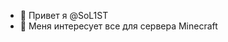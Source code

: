 - 👋 Привет я @SoL1ST
- 👀 Меня интересует все для сервера Minecraft

<!---
SoL1ST/SoL1ST is a ✨ special ✨ repository because its `README.md` (this file) appears on your GitHub profile.
You can click the Preview link to take a look at your changes.
--->

